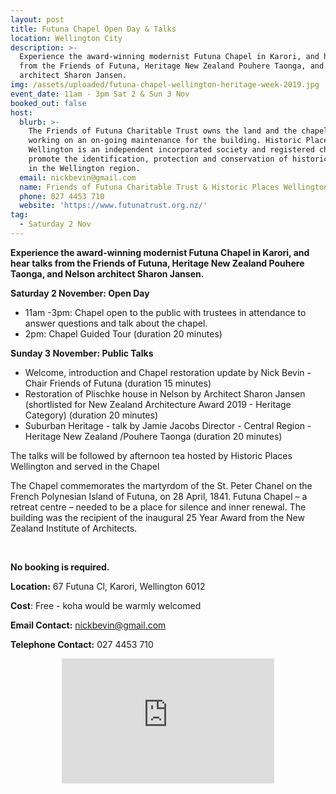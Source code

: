 ```yaml
---
layout: post
title: Futuna Chapel Open Day & Talks
location: Wellington City
description: >-
  Experience the award-winning modernist Futuna Chapel in Karori, and hear talks
  from the Friends of Futuna, Heritage New Zealand Pouhere Taonga, and Nelson
  architect Sharon Jansen. 
img: /assets/uploaded/futuna-chapel-wellington-heritage-week-2019.jpg
event_date: 11am - 3pm Sat 2 & Sun 3 Nov
booked_out: false
host:
  blurb: >-
    The Friends of Futuna Charitable Trust owns the land and the chapel and is
    working on an on-going maintenance for the building. Historic Places
    Wellington is an independent incorporated society and registered charity who
    promote the identification, protection and conservation of historic places
    in the Wellington region.
  email: nickbevin@gmail.com
  name: Friends of Futuna Charitable Trust & Historic Places Wellington
  phone: 027 4453 710
  website: 'https://www.futunatrust.org.nz/'
tag:
  - Saturday 2 Nov
---
```

**Experience the award-winning modernist Futuna Chapel in Karori, and hear talks from the Friends of Futuna, Heritage New Zealand Pouhere Taonga, and Nelson architect Sharon Jansen.** 

**Saturday 2 November: Open Day**

* 11am -3pm: Chapel open to the public with trustees in attendance to answer questions and talk about the chapel. 
* 2pm: Chapel Guided Tour (duration 20 minutes)

**Sunday 3 November: Public Talks**

* Welcome, introduction and Chapel restoration update by Nick Bevin  - Chair Friends of Futuna (duration 15 minutes)
* Restoration of Plischke house in Nelson by Architect Sharon Jansen (shortlisted for New Zealand Architecture Award 2019 - Heritage Category) (duration 20 minutes)
* Suburban Heritage - talk by Jamie Jacobs Director - Central Region  - Heritage New Zealand /Pouhere Taonga (duration 20 minutes)

The talks will be followed by afternoon tea hosted by Historic Places Wellington and served in the Chapel

The Chapel commemorates the martyrdom of the St. Peter Chanel on the French Polynesian Island of Futuna, on 28 April, 1841. Futuna Chapel – a retreat centre – needed to be a place for silence and inner renewal. The building was the recipient of the inaugural 25 Year Award from the New Zealand Institute of Architects. 

<br>

**No booking is required.**

**Location:** 67 Futuna Cl, Karori, Wellington 6012

**Cost**: Free - koha would be warmly welcomed

**Email Contact:** nickbevin@gmail.com

**Telephone Contact:** 027 4453 710

<center><iframe src="https://www.facebook.com/plugins/page.php?href=https%3A%2F%2Fwww.facebook.com%2FFutunaChapel%2F&tabs=header&width=340&height=200&small_header=false&adapt_container_width=true&hide_cover=false&show_facepile=false&appId" width="340" height="200" style="border:none;overflow:hidden" scrolling="no" frameborder="0" allowTransparency="true" allow="encrypted-media"></iframe></center>
